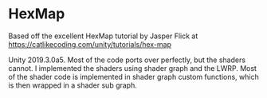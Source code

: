 # HexMap
Based off the excellent HexMap tutorial by Jasper Flick at https://catlikecoding.com/unity/tutorials/hex-map

Unity 2019.3.0a5.
Most of the code ports over perfectly, but the shaders cannot.  I implemented the shaders using shader graph and the LWRP.  Most of the shader code is implemented in shader graph custom functions, which is then wrapped in a shader sub graph. 
